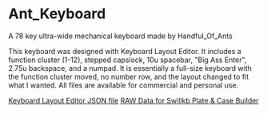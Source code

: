# Ant_Keyboard
A 78 key ultra-wide mechanical keyboard made by Handful_Of_Ants

This keyboard was designed with Keyboard Layout Editor. It includes a function cluster (1-12), stepped capslock, 10u spacebar, "Big Ass Enter", 2.75u backspace, and a numpad. It is essentially a full-size keyboard with the function cluster moved, no number row, and the layout changed to fit what I wanted. All files are available for commercial and personal use.


[Keyboard Layout Editor JSON file](https://github.com/handful-of-ants/Ant_Keyboard/blob/cd681aaa71999b1360a2ffdcdb4b7c783bee3a09/Keyboard%20Layout%20Editor%20File.json)
[RAW Data for Swillkb Plate & Case Builder](https://github.com/handful-of-ants/Ant_Keyboard/blob/a3d201603ccb423ad861aea34ee19734e81a41e1/RAW%20data%20for%20swillkb%20plate%20generator.txt)
